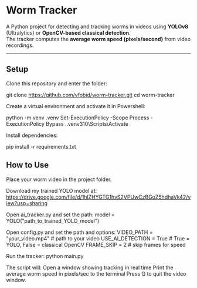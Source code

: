 # Worm Tracker

A Python project for detecting and tracking worms in videos using **YOLOv8** (Ultralytics) or **OpenCV-based classical detection**.  
The tracker computes the **average worm speed (pixels/second)** from video recordings.

---

## Setup

Clone this repository and enter the folder:

git clone https://github.com/vfobid/worm-tracker.git
cd worm-tracker

Create a virtual environment and activate it in Powershell:

python -m venv .venv
Set-ExecutionPolicy -Scope Process -ExecutionPolicy Bypass
.\.venv310\Scripts\Activate

Install dependencies:

pip install -r requirements.txt

## How to Use
Place your worm video in the project folder.

Download my trained YOLO model at: https://drive.google.com/file/d/1hlZHYGTG1hvS2VPUwCzBGoZ5hdhaVk42/view?usp=sharing

Open ai_tracker.py and set the path: model = YOLO("path_to_trained_YOLO_model")

Open config.py and set the path and options:
VIDEO_PATH = "your_video.mp4"   # path to your video
USE_AI_DETECTION = True         # True = YOLO, False = classical OpenCV
FRAME_SKIP = 2                  # skip frames for speed

Run the tracker:
python main.py

The script will:
Open a window showing tracking in real time
Print the average worm speed in pixels/sec to the terminal
Press Q to quit the video window.
